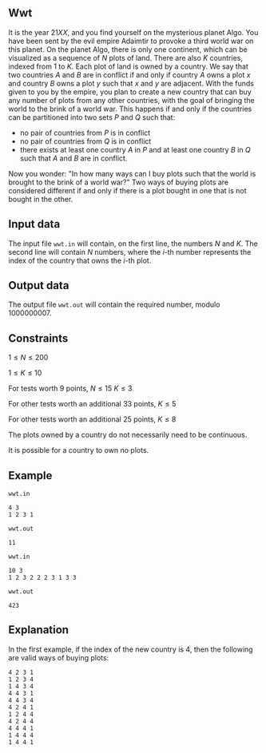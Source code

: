 ## Wwt

It is the year $21XX$, and you find yourself on the mysterious planet Algo. You have been sent by the evil empire Adaimtir to provoke a third world war on this planet. On the planet Algo, there is only one continent, which can be visualized as a sequence of $N$ plots of land. There are also $K$ countries, indexed from $1$ to $K$. Each plot of land is owned by a country. We say that two countries $A$ and $B$ are in conflict if and only if country $A$ owns a plot $x$ and country $B$ owns a plot $y$ such that $x$ and $y$ are adjacent. With the funds given to you by the empire, you plan to create a new country that can buy any number of plots from any other countries, with the goal of bringing the world to the brink of a world war. This happens if and only if the countries can be partitioned into two sets $P$ and $Q$ such that:
- no pair of countries from $P$ is in conflict 
- no pair of countries from $Q$ is in conflict 
- there exists at least one country $A$ in $P$ and at least one country $B$ in $Q$ such that $A$ and $B$ are in conflict.

Now you wonder: "In how many ways can I buy plots such that the world is brought to the brink of a world war?" Two ways of buying plots are considered different if and only if there is a plot bought in one that is not bought in the other.

## Input data

The input file `wwt.in` will contain, on the first line, the numbers $N$ and $K$. The second line will contain $N$ numbers, where the $i$-th number represents the index of the country that owns the $i$-th plot.

## Output data

The output file `wwt.out` will contain the required number, modulo $1000000007$.

## Constraints

$1 \leq N \leq 200$

$1 \leq K \leq 10$

For tests worth 9 points,
$N \leq 15$
$K \leq 3$

For other tests worth an additional 33 points,
$K \leq 5$

For other tests worth an additional 25 points,
$K \leq 8$

The plots owned by a country do not necessarily need to be continuous.

It is possible for a country to own no plots.

## Example

`wwt.in`
```
4 3
1 2 3 1
```
`wwt.out`
```
11
```

`wwt.in`
```
10 3
1 2 3 2 2 2 3 1 3 3
```
`wwt.out`
```
423
```

## Explanation

In the first example, if the index of the new country is $4$, then the following are valid ways of buying plots:
```
4 2 3 1
1 2 3 4
1 4 3 4
4 4 3 1
4 4 3 4
4 2 4 1
1 2 4 4
4 2 4 4
4 4 4 1
1 4 4 4
1 4 4 1
```